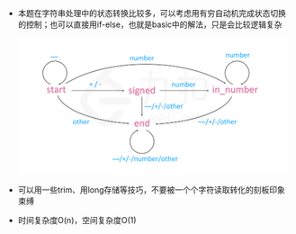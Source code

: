 - 本题在字符串处理中的状态转换比较多，可以考虑用有穷自动机完成状态切换的控制；也可以直接用if-else，也就是basic中的解法，只是会比较逻辑复杂

  ![fig1](8.assets/8_fig1.PNG)

- 可以用一些trim、用long存储等技巧，不要被一个个字符读取转化的刻板印象束缚

- 时间复杂度O(n)，空间复杂度O(1)

